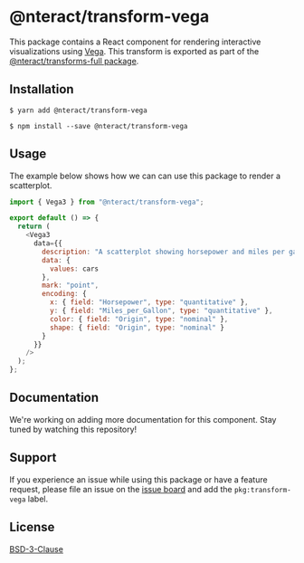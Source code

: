 # @nteract/transform-vega

This package contains a React component for rendering interactive visualizations using [Vega](https://vega.github.io/vega/). This transform is exported as part of the [@nteract/transforms-full package](https://github.com/nteract/nteract/tree/master/packages/transforms-full).

## Installation

```
$ yarn add @nteract/transform-vega
```

```
$ npm install --save @nteract/transform-vega
```

## Usage

The example below shows how we can can use this package to render a scatterplot.

```javascript
import { Vega3 } from "@nteract/transform-vega";

export default () => {
  return (
    <Vega3
      data={{
        description: "A scatterplot showing horsepower and miles per gallons.",
        data: {
          values: cars
        },
        mark: "point",
        encoding: {
          x: { field: "Horsepower", type: "quantitative" },
          y: { field: "Miles_per_Gallon", type: "quantitative" },
          color: { field: "Origin", type: "nominal" },
          shape: { field: "Origin", type: "nominal" }
        }
      }}
    />
  );
};
```

## Documentation

We're working on adding more documentation for this component. Stay tuned by watching this repository!

## Support

If you experience an issue while using this package or have a feature request, please file an issue on the [issue board](https://github.com/nteract/nteract/issues/new/choose) and add the `pkg:transform-vega` label.

## License

[BSD-3-Clause](https://choosealicense.com/licenses/bsd-3-clause/)
